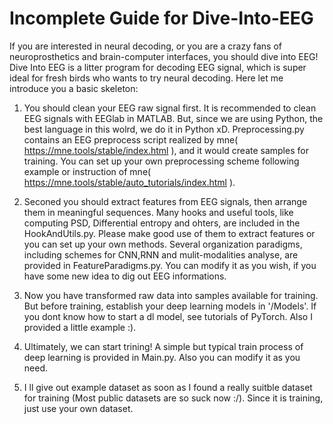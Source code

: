 # Incomplete Guide for Dive-Into-EEG
If you are interested in neural decoding, or you are a crazy fans of neuroprosthetics and brain-computer interfaces, you should dive into EEG!
Dive Into EEG is a litter program for decoding EEG signal, which is super ideal for fresh birds who wants to try neural decoding. Here let me introduce you a basic skeleton:

1. You should clean your EEG raw signal first. It is recommended to clean EEG signals with EEGlab in MATLAB. But, since we are using Python, the best language in this wolrd, we do it in Python xD. Preprocessing.py contains an EEG preprocess script realized by mne( https://mne.tools/stable/index.html ), and it would create samples for training. You can set up your own preprocessing scheme following example or instruction of mne( https://mne.tools/stable/auto_tutorials/index.html ).

2. Seconed you should extract features from EEG signals, then arrange them in meaningful sequences. Many hooks and useful tools, like computing PSD, Differential entropy and ohters, are included in the HookAndUtils.py. Please make good use of them to extract features or you can set up your own methods. Several organization paradigms, including schemes for CNN,RNN and mulit-modalities analyse, are provided in FeatureParadigms.py. You can modify it as you wish, if you have some new idea to dig out EEG informations.

3. Now you have transformed raw data into samples available for training. But before training, establish your deep learning models in '/Models'. If you dont know how to start a dl model, see tutorials of PyTorch. Also I provided a little example :).

4. Ultimately, we can start trining! A simple but typical train process of deep learning is provided in Main.py. Also you can modify it as you need.

5. I ll give out example dataset as soon as I found a really suitble dataset for training (Most public datasets are so suck now :/). Since it is training, just use your own dataset.
